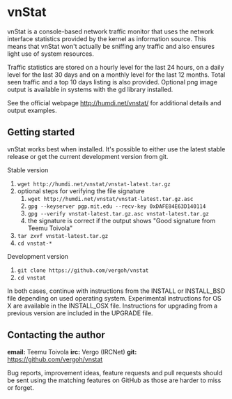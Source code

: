 # vnStat

vnStat is a console-based network traffic monitor that uses the network interface statistics provided by the kernel as information source. This means that vnStat won't actually be sniffing any traffic and also ensures light use of system resources.

Traffic statistics are stored on a hourly level for the last 24 hours, on a daily level for the last 30 days and on a monthly level for the last 12 months. Total seen traffic and a top 10 days listing is also provided. Optional png image output is available in systems with the gd library installed.

See the official webpage http://humdi.net/vnstat/ for additional details and output examples.


## Getting started

vnStat works best when installed. It's possible to either use the latest stable release or get the current development version from git.

Stable version
  1. ``wget http://humdi.net/vnstat/vnstat-latest.tar.gz``
  2. optional steps for verifying the file signature
     1. ``wget http://humdi.net/vnstat/vnstat-latest.tar.gz.asc``
     2. ``gpg --keyserver pgp.mit.edu --recv-key 0xDAFE84E63D140114``
     3. ``gpg --verify vnstat-latest.tar.gz.asc vnstat-latest.tar.gz``
     4. the signature is correct if the output shows "Good signature from Teemu Toivola"
  3. ``tar zxvf vnstat-latest.tar.gz``
  4. ``cd vnstat-*``

Development version
  1. ``git clone https://github.com/vergoh/vnstat``
  2. ``cd vnstat``

In both cases, continue with instructions from the INSTALL or INSTALL_BSD file depending on used operating system. Experimental instructions for OS X are available in the INSTALL_OSX file. Instructions for upgrading from a previous version are included in the UPGRADE file.

## Contacting the author

**email:** Teemu Toivola <tst at iki dot fi>
**irc:** Vergo (IRCNet)
**git:** https://github.com/vergoh/vnstat

Bug reports, improvement ideas, feature requests and pull requests should be sent using the matching features on GitHub as those are harder to miss or forget.
